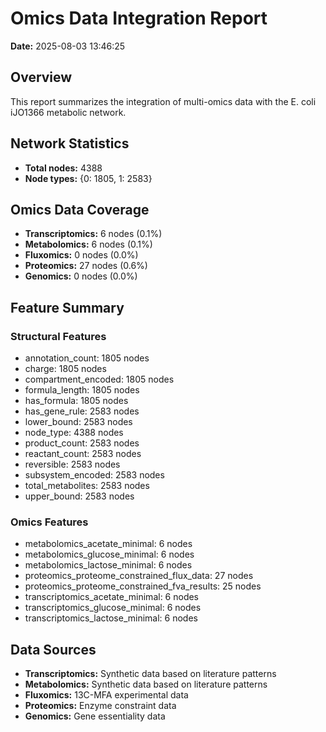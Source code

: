 # Omics Data Integration Report

**Date:** 2025-08-03 13:46:25

## Overview

This report summarizes the integration of multi-omics data with the E. coli iJO1366 metabolic network.

## Network Statistics

- **Total nodes:** 4388
- **Node types:** {0: 1805, 1: 2583}

## Omics Data Coverage

- **Transcriptomics:** 6 nodes (0.1%)
- **Metabolomics:** 6 nodes (0.1%)
- **Fluxomics:** 0 nodes (0.0%)
- **Proteomics:** 27 nodes (0.6%)
- **Genomics:** 0 nodes (0.0%)

## Feature Summary

### Structural Features
- annotation_count: 1805 nodes
- charge: 1805 nodes
- compartment_encoded: 1805 nodes
- formula_length: 1805 nodes
- has_formula: 1805 nodes
- has_gene_rule: 2583 nodes
- lower_bound: 2583 nodes
- node_type: 4388 nodes
- product_count: 2583 nodes
- reactant_count: 2583 nodes
- reversible: 2583 nodes
- subsystem_encoded: 2583 nodes
- total_metabolites: 2583 nodes
- upper_bound: 2583 nodes

### Omics Features
- metabolomics_acetate_minimal: 6 nodes
- metabolomics_glucose_minimal: 6 nodes
- metabolomics_lactose_minimal: 6 nodes
- proteomics_proteome_constrained_flux_data: 27 nodes
- proteomics_proteome_constrained_fva_results: 25 nodes
- transcriptomics_acetate_minimal: 6 nodes
- transcriptomics_glucose_minimal: 6 nodes
- transcriptomics_lactose_minimal: 6 nodes

## Data Sources

- **Transcriptomics:** Synthetic data based on literature patterns
- **Metabolomics:** Synthetic data based on literature patterns
- **Fluxomics:** 13C-MFA experimental data
- **Proteomics:** Enzyme constraint data
- **Genomics:** Gene essentiality data
